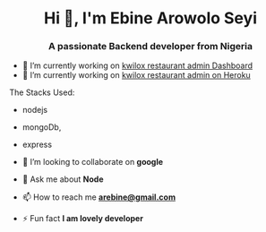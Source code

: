 <h1 align="center">Hi 👋, I'm Ebine Arowolo Seyi</h1>
<h3 align="center">A passionate Backend developer from Nigeria</h3>


- 🔭 I’m currently working on [kwilox restaurant admin Dashboard](https://documenter.getpostman.com/view/18447128/UzdxwjrH)
- 🤝 I’m currently working on [kwilox restaurant admin on Heroku](https://kwilox-admin.herokuapp.com/)

The Stacks Used: 
- nodejs
- mongoDb,
- express




- 👯 I’m looking to collaborate on **google**

- 💬 Ask me about **Node**

- 📫 How to reach me **arebine@gmail.com**

- ⚡ Fun fact **I am lovely developer**

